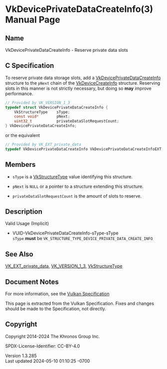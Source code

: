 # VkDevicePrivateDataCreateInfo(3) Manual Page

## Name

VkDevicePrivateDataCreateInfo - Reserve private data slots



## <a href="#_c_specification" class="anchor"></a>C Specification

To reserve private data storage slots, add a
[VkDevicePrivateDataCreateInfo](https://registry.khronos.org/vulkan/specs/1.3-extensions/man/html/VkDevicePrivateDataCreateInfo.html)
structure to the `pNext` chain of the
[VkDeviceCreateInfo](https://registry.khronos.org/vulkan/specs/1.3-extensions/man/html/VkDeviceCreateInfo.html) structure. Reserving slots
in this manner is not strictly necessary, but doing so **may** improve
performance.

``` c
// Provided by VK_VERSION_1_3
typedef struct VkDevicePrivateDataCreateInfo {
    VkStructureType    sType;
    const void*        pNext;
    uint32_t           privateDataSlotRequestCount;
} VkDevicePrivateDataCreateInfo;
```

or the equivalent

``` c
// Provided by VK_EXT_private_data
typedef VkDevicePrivateDataCreateInfo VkDevicePrivateDataCreateInfoEXT;
```

## <a href="#_members" class="anchor"></a>Members

- `sType` is a [VkStructureType](https://registry.khronos.org/vulkan/specs/1.3-extensions/man/html/VkStructureType.html) value identifying
  this structure.

- `pNext` is `NULL` or a pointer to a structure extending this
  structure.

- `privateDataSlotRequestCount` is the amount of slots to reserve.

## <a href="#_description" class="anchor"></a>Description

Valid Usage (Implicit)

- <a href="#VUID-VkDevicePrivateDataCreateInfo-sType-sType"
  id="VUID-VkDevicePrivateDataCreateInfo-sType-sType"></a>
  VUID-VkDevicePrivateDataCreateInfo-sType-sType  
  `sType` **must** be
  `VK_STRUCTURE_TYPE_DEVICE_PRIVATE_DATA_CREATE_INFO`

## <a href="#_see_also" class="anchor"></a>See Also

[VK_EXT_private_data](https://registry.khronos.org/vulkan/specs/1.3-extensions/man/html/VK_EXT_private_data.html),
[VK_VERSION_1_3](https://registry.khronos.org/vulkan/specs/1.3-extensions/man/html/VK_VERSION_1_3.html),
[VkStructureType](https://registry.khronos.org/vulkan/specs/1.3-extensions/man/html/VkStructureType.html)

## <a href="#_document_notes" class="anchor"></a>Document Notes

For more information, see the <a
href="https://registry.khronos.org/vulkan/specs/1.3-extensions/html/vkspec.html#VkDevicePrivateDataCreateInfo"
target="_blank" rel="noopener">Vulkan Specification</a>

This page is extracted from the Vulkan Specification. Fixes and changes
should be made to the Specification, not directly.

## <a href="#_copyright" class="anchor"></a>Copyright

Copyright 2014-2024 The Khronos Group Inc.

SPDX-License-Identifier: CC-BY-4.0

Version 1.3.285  
Last updated 2024-05-10 01:10:25 -0700
